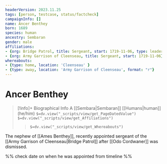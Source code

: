 ```yaml
---
headerVersion: 2023.11.25
tags: [person, testcase, status/factcheck]
campaignInfo: []
name: Ancer Benthey
born: 1689
species: human
ancestry: Sembaran
gender: male
affiliations: 
- {org: Bridge Patrol, title: Sergeant, start: 1719-11-06, type: leader }
- {org: Army Garrison of Cleenseau, title: Sergeant, start: 1719-11-06}
whereabouts:
- {type: home, location: 'Cleenseau' }
- {type: away, location: 'Army Garrison of Cleenseau', format: "r"}
---
```

# Ancer Benthey
>[!info]+ Biographical Info
> A [[Sembara|Sembaran]] [[Humans|human]] (he/him)
> `$=dv.view("_scripts/view/get_PageDatedValue")`
> `$=dv.view("_scripts/view/get_Affiliations")`
>> `$=dv.view("_scripts/view/get_Whereabouts")`

The nephew of [[Ames Benthey]], recently appointed sergeant of the [[Army Garrison of Cleenseau|Bridge Patrol]] after [[Odo Cordwaner]] was dismissed.

%% check date on when he was appointed from timeline %%